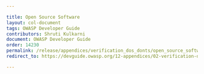 ```yaml
---

title: Open Source Software
layout: col-document
tags: OWASP Developer Guide
contributors: Shruti Kulkarni
document: OWASP Developer Guide
order: 14230
permalink: /release/appendices/verification_dos_donts/open_source_software/
redirect_to: https://devguide.owasp.org/12-appendices/02-verification-dos-donts/03-open-source-software/

---
```

